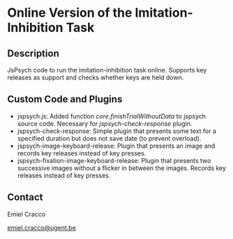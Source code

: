 # Online Version of the Imitation-Inhibition Task

## Description

JsPsych code to run the imitation-inhibition task online. Supports key releases as support and checks whether keys are held down.

## Custom Code and Plugins

- jspsych.js: Added function <i>core.finishTrialWithoutData</i> to jspsych source code. Necessary for <i>jspsych-check-response</i> plugin.
- jspsych-check-response: Simple plugin that presents some text for a specified duration but does not save date (to prevent overload).
- jspsych-image-keyboard-release: Plugin that presents an image and records key releases instead of key presses.
- jspsych-fixation-image-keyboard-release: Plugin that presents two successive images without a flicker in between the images. Records key releases instead of key presses.

## Contact

Emiel Cracco

emiel.cracco@ugent.be
